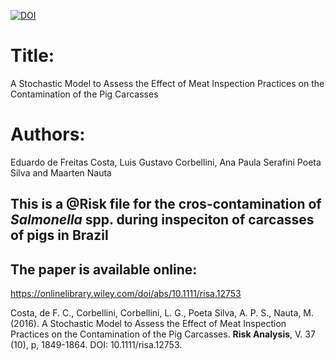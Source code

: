 [![DOI](https://zenodo.org/badge/DOI/10.1111/risa.12753.svg)](https://doi.org/10.1111/risa.12753)


# Title: 

A Stochastic Model to Assess the Effect of Meat Inspection Practices on the Contamination of the Pig Carcasses

# Authors: 

Eduardo de Freitas Costa, Luis Gustavo Corbellini, Ana Paula Serafini Poeta Silva and Maarten Nauta

## This is a @Risk file for the cros-contamination of *Salmonella* spp. during inspeciton of carcasses of pigs in Brazil


## The paper is available online:

https://onlinelibrary.wiley.com/doi/abs/10.1111/risa.12753

Costa, de F. C., Corbellini, Corbellini, L. G., Poeta Silva, A. P. S., Nauta, M. (2016). A Stochastic Model to Assess the Effect of Meat Inspection Practices on the Contamination of the Pig Carcasses. **Risk Analysis**, V. 37 (10), p, 1849-1864. DOI: 10.1111/risa.12753.

